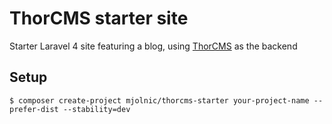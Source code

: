 # ThorCMS starter site

Starter Laravel 4 site featuring a blog, using [ThorCMS](https://github.com/mjolnic/thorcms) as the backend

## Setup

    $ composer create-project mjolnic/thorcms-starter your-project-name --prefer-dist --stability=dev